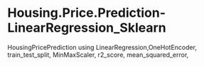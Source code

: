 # Housing.Price.Prediction-LinearRegression_Sklearn
HousingPricePrediction using LinearRegression,OneHotEncoder, train_test_split, MinMaxScaler, r2_score, mean_squared_error,
